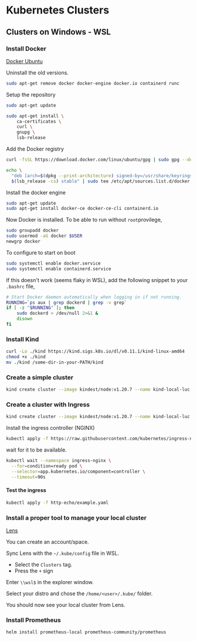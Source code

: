 # Kubernetes Clusters

## Clusters on Windows - WSL

### Install Docker

[Docker Ubuntu](https://docs.docker.com/engine/install/ubuntu/)

Uninstall the old versions.

```bash
sudo apt-get remove docker docker-engine docker.io containerd runc
```

Setup the repository

```bash
sudo apt-get update
```

```bash
sudo apt-get install \
    ca-certificates \
    curl \
    gnupg \
    lsb-release
```

Add the Docker registry

```bash
curl -fsSL https://download.docker.com/linux/ubuntu/gpg | sudo gpg --dearmor -o /usr/share/keyrings/docker-archive-keyring.gpg
```

```bash
echo \
  "deb [arch=$(dpkg --print-architecture) signed-by=/usr/share/keyrings/docker-archive-keyring.gpg] https://download.docker.com/linux/ubuntu \
  $(lsb_release -cs) stable" | sudo tee /etc/apt/sources.list.d/docker.list > /dev/null
```  

Install the docker engine

```bash
sudo apt-get update
sudo apt-get install docker-ce docker-ce-cli containerd.io
```

Now Docker is installed. To be able to run without `root`provilege,

```bash
sudo groupadd docker
sudo usermod -aG docker $USER
newgrp docker 
```

To configure to start on boot

```bash
sudo systemctl enable docker.service
sudo systemctl enable containerd.service
```

If this doesn't work (seems flaky in WSL), add the following snippet to your `.bashrc` file,

```bash
# Start Docker daemon automatically when logging in if not running.
RUNNING=`ps aux | grep dockerd | grep -v grep`
if [ -z "$RUNNING" ]; then
    sudo dockerd > /dev/null 2>&1 &
    disown
fi
```

### Install Kind

```bash
curl -Lo ./kind https://kind.sigs.k8s.io/dl/v0.11.1/kind-linux-amd64
chmod +x ./kind
mv ./kind /some-dir-in-your-PATH/kind
```

### Create a simple cluster

```bash
kind create cluster --image kindest/node:v1.20.7 --name kind-local-luc
```

### Create a cluster with Ingress

```bash
kind create cluster --image kindest/node:v1.20.7 --name kind-local-luc --config cluster.yaml
```

Install the ingress controller (NGINX)

```bash
kubectl apply -f https://raw.githubusercontent.com/kubernetes/ingress-nginx/main/deploy/static/provider/kind/deploy.yaml
```

wait for it to be available.

```bash
kubectl wait --namespace ingress-nginx \
  --for=condition=ready pod \
  --selector=app.kubernetes.io/component=controller \
  --timeout=90s
```

#### Test the ingress

```bash
kubectl apply -f http-echo/example.yaml
```

### Install a proper tool to manage your local cluster

[Lens](https://k8slens.dev/)

You can create an account/space.

Sync Lens with the `~/.kube/config` file in WSL.

- Select the  `Clusters` tag.
- Press the `+` sign

Enter `\\wsl$` in the explorer window.

Select your distro and chose the `/home/<user>/.kube/` folder.

You should now see your local cluster from Lens.

### Install Prometheus

```bash
helm install prometheus-local prometheus-community/prometheus
```
